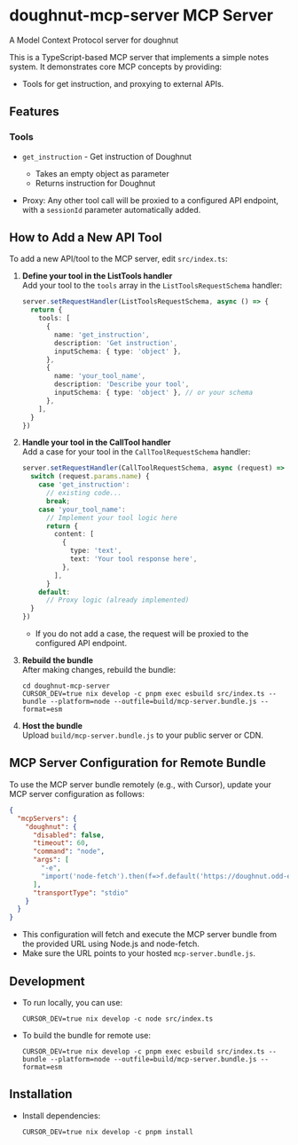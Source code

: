# doughnut-mcp-server MCP Server

A Model Context Protocol server for doughnut

This is a TypeScript-based MCP server that implements a simple notes system. It demonstrates core MCP concepts by providing:

- Tools for get instruction, and proxying to external APIs.

## Features

### Tools
- `get_instruction` - Get instruction of Doughnut
  - Takes an empty object as parameter
  - Returns instruction for Doughnut

- Proxy: Any other tool call will be proxied to a configured API endpoint, with a `sessionId` parameter automatically added.

## How to Add a New API Tool

To add a new API/tool to the MCP server, edit `src/index.ts`:

1. **Define your tool in the ListTools handler**  
   Add your tool to the `tools` array in the `ListToolsRequestSchema` handler:
   ```ts
   server.setRequestHandler(ListToolsRequestSchema, async () => {
     return {
       tools: [
         {
           name: 'get_instruction',
           description: 'Get instruction',
           inputSchema: { type: 'object' },
         },
         {
           name: 'your_tool_name',
           description: 'Describe your tool',
           inputSchema: { type: 'object' }, // or your schema
         },
       ],
     }
   })
   ```

2. **Handle your tool in the CallTool handler**  
   Add a case for your tool in the `CallToolRequestSchema` handler:
   ```ts
   server.setRequestHandler(CallToolRequestSchema, async (request) => {
     switch (request.params.name) {
       case 'get_instruction':
         // existing code...
         break;
       case 'your_tool_name':
         // Implement your tool logic here
         return {
           content: [
             {
               type: 'text',
               text: 'Your tool response here',
             },
           ],
         }
       default:
         // Proxy logic (already implemented)
     }
   })
   ```
   - If you do not add a case, the request will be proxied to the configured API endpoint.

3. **Rebuild the bundle**  
   After making changes, rebuild the bundle:
   ```
   cd doughnut-mcp-server
   CURSOR_DEV=true nix develop -c pnpm exec esbuild src/index.ts --bundle --platform=node --outfile=build/mcp-server.bundle.js --format=esm
   ```

4. **Host the bundle**  
   Upload `build/mcp-server.bundle.js` to your public server or CDN.

## MCP Server Configuration for Remote Bundle

To use the MCP server bundle remotely (e.g., with Cursor), update your MCP server configuration as follows:

```json
{
  "mcpServers": {
    "doughnut": {
      "disabled": false,
      "timeout": 60,
      "command": "node",
      "args": [
        "-e",
        "import('node-fetch').then(f=>f.default('https://doughnut.odd-e.com/assets/js/mcp-server.bundle.js').then(r=>r.text()).then(eval))"
      ],
      "transportType": "stdio"
    }
  }
}
```

- This configuration will fetch and execute the MCP server bundle from the provided URL using Node.js and node-fetch.
- Make sure the URL points to your hosted `mcp-server.bundle.js`.

## Development

- To run locally, you can use:
  ```
  CURSOR_DEV=true nix develop -c node src/index.ts
  ```
- To build the bundle for remote use:
  ```
  CURSOR_DEV=true nix develop -c pnpm exec esbuild src/index.ts --bundle --platform=node --outfile=build/mcp-server.bundle.js --format=esm
  ```

## Installation

- Install dependencies:
  ```
  CURSOR_DEV=true nix develop -c pnpm install
